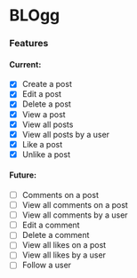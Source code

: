 # BLOgg
### Features
#### Current:
- [x] Create a post
- [x] Edit a post
- [x] Delete a post
- [x] View a post
- [x] View all posts
- [x] View all posts by a user
- [x] Like a post
- [x] Unlike a post
#### Future:
- [ ] Comments on a post
- [ ] View all comments on a post
- [ ] View all comments by a user
- [ ] Edit a comment
- [ ] Delete a comment
- [ ] View all likes on a post
- [ ] View all likes by a user
- [ ] Follow a user